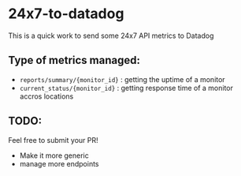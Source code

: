 # 24x7-to-datadog
This is a quick work to send some 24x7 API metrics to Datadog

## Type of metrics managed:
- `reports/summary/{monitor_id}` : getting the uptime of a monitor
- `current_status/{monitor_id}` : getting response time of a monitor accros locations

## TODO:
Feel free to submit your PR!
- Make it more generic
- manage more endpoints
